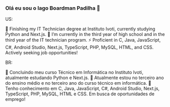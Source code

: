### Olá eu sou o Iago Boardman Padilha 👋

US:

🔭 Finishing my IT Technician degree at Instituto Ivoti, currently studying Python and Next.js.
🌱 I’m currently in the third year of high school and in the third year of the IT technician program.
⚡ Proficient in C, Java, JavaScript, C#, Android Studio, Next.js, TypeScript, PHP, MySQL, HTML, and CSS. Actively seeking job opportunities!

BR:

🔭 Concluindo meu curso Técnico em Informática no Instituto Ivoti, atualmente estudando Python e Next.js.
🌱 Atualmente estou no terceiro ano do ensino médio e no terceiro ano do curso técnico em informática.
👯 Tenho conhecimento em C, Java, JavaScript, C#, Android Studio, Next.js, TypeScript, PHP, MySQL, HTML e CSS. Em busca de oportunidades de emprego!
